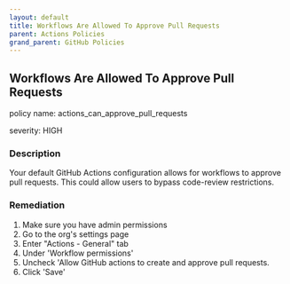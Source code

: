```yaml
---
layout: default
title: Workflows Are Allowed To Approve Pull Requests
parent: Actions Policies
grand_parent: GitHub Policies
---
```



## Workflows Are Allowed To Approve Pull Requests
policy name: actions_can_approve_pull_requests

severity: HIGH

### Description
Your default GitHub Actions configuration allows for workflows to approve pull requests. This could allow users to bypass code-review restrictions.


### Remediation
1. Make sure you have admin permissions
2. Go to the org's settings page
3. Enter "Actions - General" tab
4. Under 'Workflow permissions'
5. Uncheck 'Allow GitHub actions to create and approve pull requests.
6. Click 'Save'



